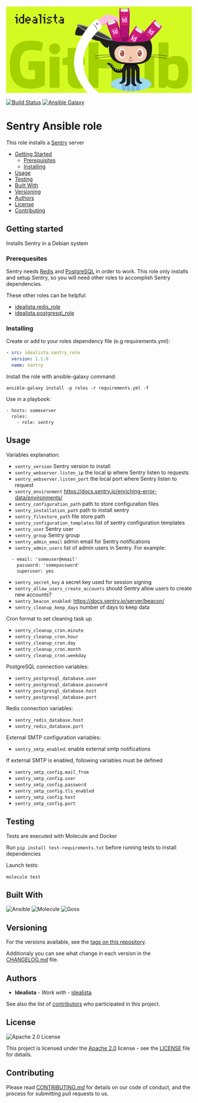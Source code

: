 ![Logo](https://raw.githubusercontent.com/idealista/sentry_role/master/logo.gif)

[![Build Status](https://travis-ci.org/idealista/sentry_role.png)](https://travis-ci.org/idealista/sentry_role)
[![Ansible Galaxy](https://img.shields.io/badge/galaxy-idealista.sentry_role-B62682.svg)](https://galaxy.ansible.com/idealista/sentry_role)

Sentry Ansible role
=========

This role installs a [Sentry](https://sentry.io/) server

- [Getting Started](#getting-started)
	- [Prerequisites](#prerequisites)
	- [Installing](#installing)
- [Usage](#usage)
- [Testing](#testing)
- [Built With](#built-with)
- [Versioning](#versioning)
- [Authors](#authors)
- [License](#license)
- [Contributing](#contributing)

## Getting started

Installs Sentry in a Debian system

### Prerequesites

Sentry needs [Redis](https://redis.io/) and [PostgreSQL](https://www.postgresql.org/) in order to work. This role only installs and setup Sentry, so you will need other roles to accomplish Sentry dependencies.

These other roles can be helpful:

* [idealista.redis_role](https://github.com/idealista/redis_role)
* [idealista.postgresql_role](https://github.com/idealista/postgresql_role) 

### Installing

Create or add to your roles dependency file (e.g requirements.yml):

``` yml
- src: idealista.sentry_role
  version: 1.1.0
  name: sentry
```

Install the role with ansible-galaxy command:

```
ansible-galaxy install -p roles -r requirements.yml -f
```

Use in a playbook:

```
- hosts: someserver
  roles:
    - role: sentry
```

## Usage

Variables explanation:

- `sentry_version` Sentry version to install
- `sentry_webserver.listen_ip` the local ip where Sentry listen to requests 
- `sentry_webserver.listen_port` the local port where Sentry listen to request
- `sentry_environment` https://docs.sentry.io/enriching-error-data/environments/
- `sentry_configuration_path` path to store configuration files
- `sentry_installation_path` path to install sentry
- `sentry_filestore_path` file store path
- `sentry_configuration_templates` list of sentry configuration templates
- `sentry_user` Sentry user
- `sentry_group` Sentry group
- `sentry_admin_email` admin email for Sentry notifications
- `sentry_admin_users` list of admin users in Sentry. For example:
```
  - email: 'someuser@email'
    password: 'somepassword'
    superuser: yes
```
- `sentry_secret_key` a secret key used for session signing
- `sentry_allow_users_create_accounts` should Sentry allow users to create new accounts?
- `sentry_beacon_enabled`: https://docs.sentry.io/server/beacon/
- `sentry_cleanup_keep_days` number of days to keep data

Cron format to set cleaning task up

- `sentry_cleanup_cron.minute`
- `sentry_cleanup_cron.hour`
- `sentry_cleanup_cron.day`
- `sentry_cleanup_cron.month`
- `sentry_cleanup_cron.weekday`

PostgreSQL connection variables:

- `sentry_postgresql_database.user`
- `sentry_postgresql_database.password`
- `sentry_postgresql_database.host`
- `sentry_postgresql_database.port`

Redis connection variables:

- `sentry_redis_database.host`
- `sentry_redis_database.port`

External SMTP configuration variables:

- `sentry_smtp_enabled`: enable external smtp notifications

If external SMTP is enabled, following variables must be defined

- `sentry_smtp_config.mail_from`
- `sentry_smtp_config.user`
- `sentry_smtp_config.password`
- `sentry_smtp_config.tls_enabled`
- `sentry_smtp_config.host`
- `sentry_smtp_config.port`

## Testing

Tests are executed with Molecule and Docker

Run `pip install test-requirements.txt` before running tests to install dependencies

Launch tests:

`molecule test`

## Built With

![Ansible](https://img.shields.io/badge/ansible-2.8.8-green.svg)
![Molecule](https://img.shields.io/badge/molecule-3.0.4-green.svg)
![Goss](https://img.shields.io/badge/goss-0.3.13-green.svg)

## Versioning

For the versions available, see the [tags on this repository](https://github.com/idealista/sentry_role/tags).

Additionaly you can see what change in each version in the [CHANGELOG.md](CHANGELOG.md) file.

## Authors

* **Idealista** - *Work with* - [idealista](https://github.com/idealista)

See also the list of [contributors](https://github.com/idealista/sentry_role/contributors) who participated in this project.

## License

![Apache 2.0 License](https://img.shields.io/hexpm/l/plug.svg)

This project is licensed under the [Apache 2.0](https://www.apache.org/licenses/LICENSE-2.0) license - see the [LICENSE](LICENSE) file for details.

## Contributing

Please read [CONTRIBUTING.md](.github/CONTRIBUTING.md) for details on our code of conduct, and the process for submitting pull requests to us.


